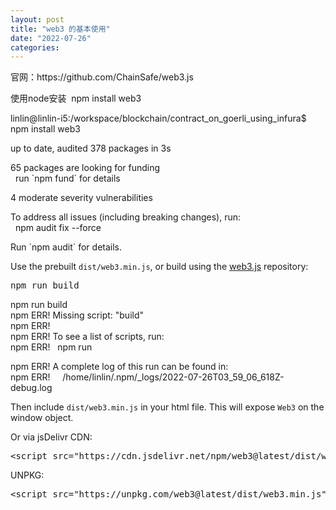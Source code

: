 ```yaml
---
layout: post
title: "web3 的基本使用"
date: "2022-07-26"
categories: 
---
```

<p>官网：https://github.com/ChainSafe/web3.js</p>

<p>使用node安装&nbsp; npm install web3</p>

<p>linlin@linlin-i5:/workspace/blockchain/contract_on_goerli_using_infura$ npm install web3</p>

<p>up to date, audited 378 packages in 3s</p>

<p>65 packages are looking for funding<br />
&nbsp; run `npm fund` for details</p>

<p>4 moderate severity vulnerabilities</p>

<p>To address all issues (including breaking changes), run:<br />
&nbsp; npm audit fix --force</p>

<p>Run `npm audit` for details.</p>

<p dir="auto">Use the prebuilt <code>dist/web3.min.js</code>, or build using the <a href="https://github.com/ethereum/web3.js">web3.js</a> repository:</p>

<div class="highlight highlight-source-shell notranslate position-relative overflow-auto">
<pre>
npm run build</pre>

<p>npm run build<br />
npm ERR! Missing script: &quot;build&quot;<br />
npm ERR!<br />
npm ERR! To see a list of scripts, run:<br />
npm ERR!&nbsp;&nbsp; npm run</p>

<p>npm ERR! A complete log of this run can be found in:<br />
npm ERR!&nbsp;&nbsp;&nbsp;&nbsp; /home/linlin/.npm/_logs/2022-07-26T03_59_06_618Z-debug.log</p>
</div>

<p dir="auto">Then include <code>dist/web3.min.js</code> in your html file. This will expose <code>Web3</code> on the window object.</p>

<p dir="auto">Or via jsDelivr CDN:</p>

<div class="highlight highlight-text-html-basic notranslate position-relative overflow-auto">
<pre>
<span class="pl-kos">&lt;</span><span class="pl-ent">script</span> <span class="pl-c1">src</span>=&quot;<span class="pl-s">https://cdn.jsdelivr.net/npm/web3@latest/dist/web3.min.js</span>&quot;<span class="pl-kos">&gt;</span><span class="pl-kos">&lt;/</span><span class="pl-ent">script</span><span class="pl-kos">&gt;</span></pre>
</div>

<p dir="auto">UNPKG:</p>

<div class="highlight highlight-text-html-basic notranslate position-relative overflow-auto">
<pre>
<span class="pl-kos">&lt;</span><span class="pl-ent">script</span> <span class="pl-c1">src</span>=&quot;<span class="pl-s">https://unpkg.com/web3@latest/dist/web3.min.js</span>&quot;<span class="pl-kos">&gt;</span><span class="pl-kos">&lt;/</span><span class="pl-ent">script</span><span class="pl-kos">&gt;</span></pre>
</div>

